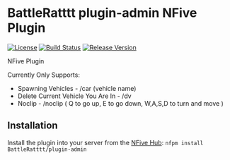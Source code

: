 # BattleRatttt plugin-admin NFive Plugin
[![License](https://img.shields.io/github/license/BattleRatttt/plugin-admin.svg)](LICENSE)
[![Build Status](https://img.shields.io/appveyor/ci/BattleRattt/plugin-admin.svg)](https://ci.appveyor.com/project/BattleRattt/plugin-admin)
[![Release Version](https://img.shields.io/github/release/BattleRatttt/plugin-admin/all.svg)](https://github.com/BattleRatttt/plugin-admin/releases)

NFive Plugin

Currently Only Supports:
- Spawning Vehicles - /car (vehicle name)
- Delete Current Vehicle You Are In - /dv
- Noclip - /noclip  ( Q to go up, E to go down, W,A,S,D to turn and move )




## Installation
Install the plugin into your server from the [NFive Hub](https://hub.nfive.io/BattleRatttt/plugin-admin): `nfpm install BattleRatttt/plugin-admin`
